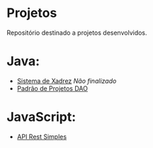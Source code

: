# Projetos

Repositório destinado a projetos desenvolvidos.

# Java:
* [Sistema de Xadrez](https://github.com/dhmiguel/dhmiguel.github.io/tree/master/Java/chess-system) *Não finalizado*
* [Padrão de Projetos DAO](https://github.com/dhmiguel/dhmiguel.github.io/tree/master/Java/demo-dao-jdbc)

# JavaScript:
* [API Rest Simples](https://github.com/dhmiguel/dhmiguel.github.io/tree/master/JavaScript/API)
